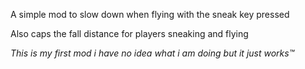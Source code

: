 A simple mod to slow down when flying with the sneak key pressed

Also caps the fall distance for players sneaking and flying

*This is my first mod i have no idea what i am doing but it just works™*
